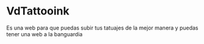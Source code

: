 # VdTattooink
Es una web para que puedas subir tus tatuajes de la mejor manera y puedas tener una web a la banguardia
